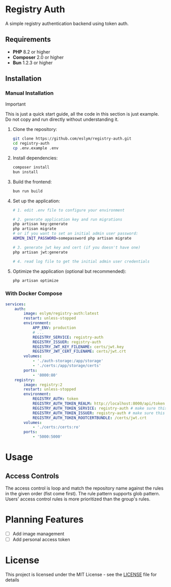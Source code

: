 # Registry Auth

A simple registry authentication backend using token auth.

## Requirements

- **PHP** 8.2 or higher
- **Composer** 2.0 or higher
- **Bun** 1.2.3 or higher

## Installation

### Manual Installation

> [!IMPORTANT]
> This is just a quick start guide, all the code in this section is just example. Do not copy and run directly without
> understanding it.

1. Clone the repository:
   ```bash
   git clone https://github.com/eslym/registry-auth.git
   cd registry-auth
   cp .env.example .env
   ```
2. Install dependencies:
   ```bash
   composer install
   bun install
   ```
3. Build the frontend:
   ```bash
   bun run build
   ```
4. Set up the application:
   ```bash
   # 1. edit .env file to configure your environment
   
   # 2. generate application key and run migrations
   php artisan key:generate
   php artisan migrate
   # or if you want to set an initial admin user password:
   ADMIN_INIT_PASSWORD=somepassword php artisan migrate
   
   # 3. generate jwt key and cert (if you doesn't have one)
   php artisan jwt:generate
   
   # 4. read log file to get the initial admin user credentials
   ```
5. Optimize the application (optional but recommended):
   ```bash
   php artisan optimize
   ```

### With Docker Compose

```yaml
services:
    auth:
        image: eslym/registry-auth:latest
        restart: unless-stopped
        environment:
            APP_ENV: production
            # ...
            REGISTRY_SERVICE: registry-auth
            REGISTRY_ISSUER: registry-auth
            REGISTRY_JWT_KEY_FILENAME: certs/jwt.key
            REGISTRY_JWT_CERT_FILENAME: certs/jwt.crt
        volumes:
            - './auth-storage:/app/storage'
            - './certs:/app/storage/certs'
        ports:
            - '8000:80'
    registry:
        image: registry:2
        restart: unless-stopped
        environment:
            REGISTRY_AUTH: token
            REGISTRY_AUTH_TOKEN_REALM: http://localhost:8000/api/token
            REGISTRY_AUTH_TOKEN_SERVICE: registry-auth # make sure this matches the REGISTRY_SERVICE in auth service
            REGISTRY_AUTH_TOKEN_ISSUER: registry-auth # make sure this matches the REGISTRY_ISSUER in auth service
            REGISTRY_AUTH_TOKEN_ROOTCERTBUNDLE: /certs/jwt.crt
        volumes:
            - './certs:/certs:ro'
        ports:
            - '5000:5000'
```

# Usage

## Access Controls

The access control is loop and match the repository name against the rules in the given order (fist come first).
The rule pattern supports glob pattern. Users' access control rules is more prioritized than the group's rules.

# Planning Features

- [ ] Add image management
- [ ] Add personal access token

# License

This project is licensed under the MIT License - see the [LICENSE](LICENSE) file for details
